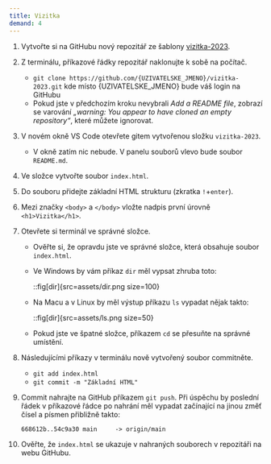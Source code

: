 ```yaml
---
title: Vizitka
demand: 4
---
```


1. Vytvořte si na GitHubu nový repozitář ze šablony [vizitka-2023](https://github.com/Czechitas-podklady-WEB/vizitka-2023).
1. Z terminálu, příkazové řádky repozitář naklonujte k sobě na počítač.
   - `git clone https://github.com/{UZIVATELSKE_JMENO}/vizitka-2023.git` kde místo {UZIVATELSKE_JMENO} bude váš login na GitHubu
   - Pokud jste v předchozím kroku nevybrali _Add a README file_, zobrazí se varování _„warning: You appear to have cloned an empty repository“_, které můžete ignorovat.
1. V novém okně VS Code otevřete gitem vytvořenou složku `vizitka-2023`.
   - V okně zatím nic nebude. V panelu souborů vlevo bude soubor `README.md`.
1. Ve složce vytvořte soubor `index.html`.
1. Do souboru přidejte základní HTML strukturu (zkratka `!`+`enter`).
1. Mezi značky `<body>` a `</body>` vložte nadpis první úrovně `<h1>Vizitka</h1>`.
1. Otevřete si terminál ve správné složce.

   - Ověřte si, že opravdu jste ve správné složce, která obsahuje soubor `index.html`.
   - Ve Windows by vám příkaz `dir` měl vypsat zhruba toto:

     ::fig[dir]{src=assets/dir.png size=100}

   - Na Macu a v Linux by měl výstup příkazu `ls` vypadat nějak takto:

     ::fig[dir]{src=assets/ls.png size=50}

   - Pokud jste ve špatné složce, příkazem `cd` se přesuňte na správné umístění.

1. Následujícími příkazy v terminálu nově vytvořený soubor commitněte.
   - `git add index.html`
   - `git commit -m "Základní HTML"`
1. Commit nahrajte na GitHub příkazem `git push`. Při úspěchu by poslední řádek v příkazové řádce po nahrání měl vypadat začínající na jinou změť čísel a písmen přibližně takto:

   ```
   668612b..54c9a30 main     -> origin/main
   ```

1. Ověřte, že `index.html` se ukazuje v nahraných souborech v repozitáři na webu GitHubu.
